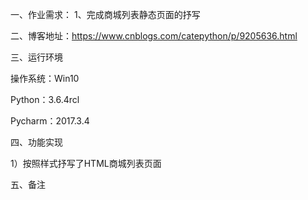 一、作业需求：
1、完成商城列表静态页面的抒写


二、博客地址：https://www.cnblogs.com/catepython/p/9205636.html

三、运行环境

操作系统：Win10

Python：3.6.4rcl

Pycharm：2017.3.4

四、功能实现

1）按照样式抒写了HTML商城列表页面


五、备注
